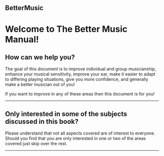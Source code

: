 BetterMusic
-----------

# Welcome to The Better Music Manual!

## How can we help you?

The goal of this document is to improve individual and group musicianship, enhance your musical sensitivity, improve your ear, make it easier to adapt to differing playing situations, give you more confidence, and generally make a better musician out of you!

If you want to improve in any of these areas then this document is for you!

------------------------------------------------------------------------------------

## Only interested in some of the subjects discussed in this book?
Please understand that not all aspects covered are of interest to everyone. Should you find that you are only interested in one or two of the areas covered just skip over the rest.

------------------------------------------------------------------------------------
